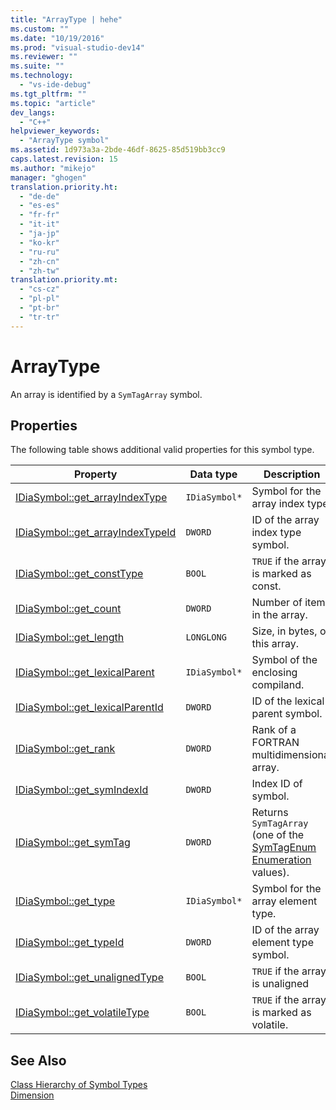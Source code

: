 ```yaml
---
title: "ArrayType | hehe"
ms.custom: ""
ms.date: "10/19/2016"
ms.prod: "visual-studio-dev14"
ms.reviewer: ""
ms.suite: ""
ms.technology: 
  - "vs-ide-debug"
ms.tgt_pltfrm: ""
ms.topic: "article"
dev_langs: 
  - "C++"
helpviewer_keywords: 
  - "ArrayType symbol"
ms.assetid: 1d973a3a-2bde-46df-8625-85d519bb3cc9
caps.latest.revision: 15
ms.author: "mikejo"
manager: "ghogen"
translation.priority.ht: 
  - "de-de"
  - "es-es"
  - "fr-fr"
  - "it-it"
  - "ja-jp"
  - "ko-kr"
  - "ru-ru"
  - "zh-cn"
  - "zh-tw"
translation.priority.mt: 
  - "cs-cz"
  - "pl-pl"
  - "pt-br"
  - "tr-tr"
---
```

# ArrayType
An array is identified by a `SymTagArray` symbol.  
  
## Properties  
 The following table shows additional valid properties for this symbol type.  
  
|Property|Data type|Description|  
|--------------|---------------|-----------------|  
|[IDiaSymbol::get_arrayIndexType](../debug-interface-access/idiasymbol--get_arrayindextype.md)|`IDiaSymbol*`|Symbol for the array index type.|  
|[IDiaSymbol::get_arrayIndexTypeId](../debug-interface-access/idiasymbol--get_arrayindextypeid.md)|`DWORD`|ID of the array index type symbol.|  
|[IDiaSymbol::get_constType](../debug-interface-access/idiasymbol--get_consttype.md)|`BOOL`|`TRUE` if the array is marked as const.|  
|[IDiaSymbol::get_count](../debug-interface-access/idiasymbol--get_count.md)|`DWORD`|Number of items in the array.|  
|[IDiaSymbol::get_length](../debug-interface-access/idiasymbol--get_length.md)|`LONGLONG`|Size, in bytes, of this array.|  
|[IDiaSymbol::get_lexicalParent](../debug-interface-access/idiasymbol--get_lexicalparent.md)|`IDiaSymbol*`|Symbol of the enclosing compiland.|  
|[IDiaSymbol::get_lexicalParentId](../debug-interface-access/idiasymbol--get_lexicalparentid.md)|`DWORD`|ID of the lexical parent symbol.|  
|[IDiaSymbol::get_rank](../debug-interface-access/idiasymbol--get_rank.md)|`DWORD`|Rank of a FORTRAN multidimensional array.|  
|[IDiaSymbol::get_symIndexId](../debug-interface-access/idiasymbol--get_symindexid.md)|`DWORD`|Index ID of symbol.|  
|[IDiaSymbol::get_symTag](../debug-interface-access/idiasymbol--get_symtag.md)|`DWORD`|Returns `SymTagArray` (one of the [SymTagEnum Enumeration](../debug-interface-access/symtagenum.md) values).|  
|[IDiaSymbol::get_type](../debug-interface-access/idiasymbol--get_type.md)|`IDiaSymbol*`|Symbol for the array element type.|  
|[IDiaSymbol::get_typeId](../debug-interface-access/idiasymbol--get_typeid.md)|`DWORD`|ID of the array element type symbol.|  
|[IDiaSymbol::get_unalignedType](../debug-interface-access/idiasymbol--get_unalignedtype.md)|`BOOL`|`TRUE` if the array is unaligned|  
|[IDiaSymbol::get_volatileType](../debug-interface-access/idiasymbol--get_volatiletype.md)|`BOOL`|`TRUE` if the array is marked as volatile.|  
  
## See Also  
 [Class Hierarchy of Symbol Types](../debug-interface-access/class-hierarchy-of-symbol-types.md)   
 [Dimension](../debug-interface-access/dimension.md)